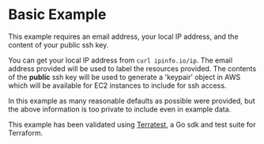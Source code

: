 # Basic Example

This example requires an email address, your local IP address, and the content of your public ssh key.

You can get your local IP address from `curl ipinfo.io/ip`.
The email address provided will be used to label the resources provided.
The contents of the **public** ssh key will be used to generate a 'keypair' object in AWS which will be available for EC2 instances to include for ssh access.

In this example as many reasonable defaults as possible were provided, but the above information is too private to include even in example data.

This example has been validated using [Terratest](https://terratest.gruntwork.io/), a Go sdk and test suite for Terraform.
